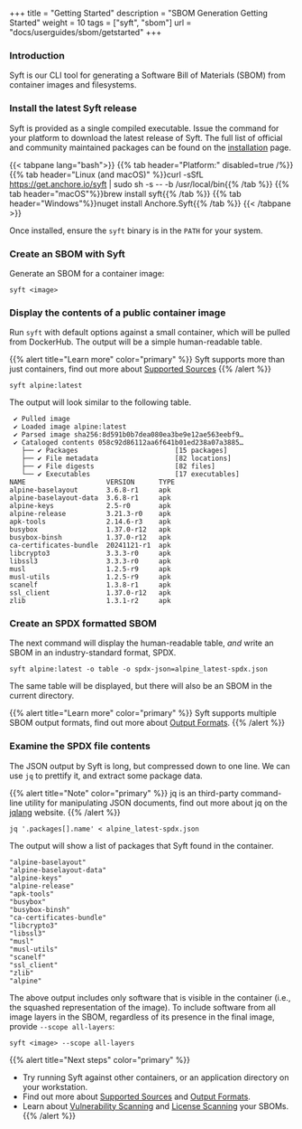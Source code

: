 +++
title = "Getting Started"
description = "SBOM Generation Getting Started"
weight = 10
tags = ["syft", "sbom"]
url = "docs/userguides/sbom/getstarted"
+++

### Introduction

Syft is our CLI tool for generating a Software Bill of Materials (SBOM) from container images and filesystems.

### Install the latest Syft release

Syft is provided as a single compiled executable. Issue the command for your platform to download the latest release of Syft. The full list of official and community maintained packages can be found on the [installation](/docs/installation/syft) page.

{{< tabpane lang="bash">}}
{{% tab header="Platform:" disabled=true /%}}
{{% tab header="Linux (and macOS)" %}}curl -sSfL <https://get.anchore.io/syft> | sudo sh -s -- -b /usr/local/bin{{% /tab %}}
{{% tab header="macOS"%}}brew install syft{{% /tab %}}
{{% tab header="Windows"%}}nuget install Anchore.Syft{{% /tab %}}
{{< /tabpane >}}

Once installed, ensure the `syft` binary is in the `PATH` for your system.

### Create an SBOM with Syft

Generate an SBOM for a container image:

```
syft <image>
```

### Display the contents of a public container image

Run `syft` with default options against a small container, which will be pulled from DockerHub. The output will be a simple human-readable table.

{{% alert title="Learn more" color="primary" %}}
Syft supports more than just containers, find out more about [Supported Sources](/docs/userguides/sbom/sources/)
{{% /alert %}}

```
syft alpine:latest
```

The output will look similar to the following table.

```
 ✔ Pulled image
 ✔ Loaded image alpine:latest
 ✔ Parsed image sha256:8d591b0b7dea080ea3be9e12ae563eebf9…
 ✔ Cataloged contents 058c92d86112aa6f641b01ed238a07a3885…
   ├── ✔ Packages                        [15 packages]
   ├── ✔ File metadata                   [82 locations]
   ├── ✔ File digests                    [82 files]
   └── ✔ Executables                     [17 executables]
NAME                    VERSION      TYPE
alpine-baselayout       3.6.8-r1     apk
alpine-baselayout-data  3.6.8-r1     apk
alpine-keys             2.5-r0       apk
alpine-release          3.21.3-r0    apk
apk-tools               2.14.6-r3    apk
busybox                 1.37.0-r12   apk
busybox-binsh           1.37.0-r12   apk
ca-certificates-bundle  20241121-r1  apk
libcrypto3              3.3.3-r0     apk
libssl3                 3.3.3-r0     apk
musl                    1.2.5-r9     apk
musl-utils              1.2.5-r9     apk
scanelf                 1.3.8-r1     apk
ssl_client              1.37.0-r12   apk
zlib                    1.3.1-r2     apk
```

### Create an SPDX formatted SBOM

The next command will display the human-readable table, _and_ write an SBOM in an industry-standard format, SPDX.

```
syft alpine:latest -o table -o spdx-json=alpine_latest-spdx.json
```

The same table will be displayed, but there will also be an SBOM in the current directory.

{{% alert title="Learn more" color="primary" %}}
Syft supports multiple SBOM output formats, find out more about [Output Formats](/docs/userguides/sbom/formats/).
{{% /alert %}}

### Examine the SPDX file contents

The JSON output by Syft is long, but compressed down to one line. We can use `jq` to prettify it, and extract some package data.

{{% alert title="Note" color="primary" %}}
jq is an third-party command-line utility for manipulating JSON documents, find out more about jq on the <i class="fa-solid fa-arrow-up-right-from-square"></i> [jqlang](https://jqlang.org/) website.
{{% /alert %}}

```
jq '.packages[].name' < alpine_latest-spdx.json
```

The output will show a list of packages that Syft found in the container.

```text
"alpine-baselayout"
"alpine-baselayout-data"
"alpine-keys"
"alpine-release"
"apk-tools"
"busybox"
"busybox-binsh"
"ca-certificates-bundle"
"libcrypto3"
"libssl3"
"musl"
"musl-utils"
"scanelf"
"ssl_client"
"zlib"
"alpine"
```

The above output includes only software that is visible in the container (i.e., the squashed representation of the image). To include software from all image layers in the SBOM, regardless of its presence in the final image, provide `--scope all-layers`:

```
syft <image> --scope all-layers
```

{{% alert title="Next steps" color="primary" %}}

- Try running Syft against other containers, or an application directory on your workstation.
- Find out more about [Supported Sources](/docs/userguides/sbom/sources/) and [Output Formats](/docs/userguides/sbom/formats/).
- Learn about [Vulnerability Scanning](/docs/userguides/vuln/getstarted/) and [License Scanning](/docs/userguides/license/getstarted/) your SBOMs.
  {{% /alert %}}
